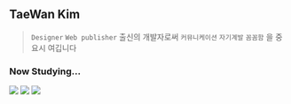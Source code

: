 ## TaeWan Kim
> `Designer` `Web publisher` 출신의 개발자로써 `커뮤니케이션` `자기계발` `꼼꼼함` 을 중요시 여깁니다


### Now Studying...
<a href="#none" target="_blank"><img src="https://img.shields.io/badge/Jest-ffffff?style=flat&logo=Jest&logoColor=C21325"/></a>
<a href="#none" target="_blank"><img src="https://img.shields.io/badge/Node.Js-ffffff?style=flat&logo=Node.Js&logoColor=C21325"/></a>
<a href="#none" target="_blank"><img src="https://img.shields.io/badge/Spring-ffffff?style=flat&logo=Spring&logoColor=6db33f"/></a>
